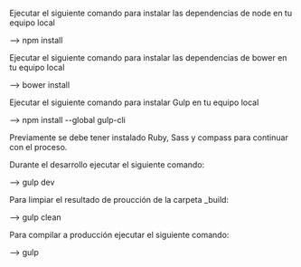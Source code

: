 
Ejecutar el siguiente comando para instalar las dependencias de node en tu equipo local

--> npm install

Ejecutar el siguiente comando para instalar las dependencias de bower en tu equipo local

--> bower install

Ejecutar el siguiente comando para instalar Gulp en tu equipo local

--> npm install --global gulp-cli

Previamente se debe tener instalado Ruby, Sass y compass para continuar con el proceso.

Durante el desarrollo ejecutar el siguiente comando:

--> gulp dev

Para limpiar el resultado de proucción de la carpeta _build:

--> gulp clean

Para compilar a producción ejecutar el siguiente comando:

--> gulp